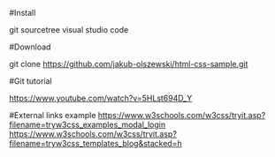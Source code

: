 #Install

git
sourcetree
visual studio code

#Download

git clone https://github.com/jakub-olszewski/html-css-sample.git

#Git tutorial 

https://www.youtube.com/watch?v=5HLst694D_Y

#External links example
https://www.w3schools.com/w3css/tryit.asp?filename=tryw3css_examples_modal_login
https://www.w3schools.com/w3css/tryit.asp?filename=tryw3css_templates_blog&stacked=h